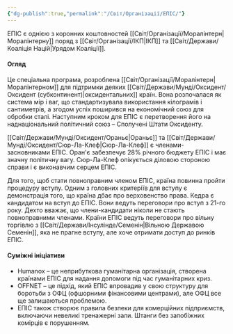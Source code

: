 ```yaml
---
{"dg-publish":true,"permalink":"/Світ/Організації/ЕПІС/"}
---
```


ЕПІС є однією з коронних коштовностей [[Світ/Організації/Моралінтерн\|Моралінтерну]] поряд з [[Світ/Організації/ІКП\|ІКП]] та [[Світ/Держави/Коаліція Націй\|Урядом Коаліції]].
#### Огляд
Це спеціальна програма, розроблена [[Світ/Організації/Моралінтерн\|Моралінтерном]] для підтримки деяких [[Світ/Держави/Мунді/Оксидент/Оксидент (субконтинент)\|оксидентальних]] країн. Вона розпочалася як система мір і ваг, що стандартизувала використання кілограмів і сантиметрів, а згодом успіх поширився на економічний союз для обробки сталі. Наступним кроком для ЕПІС є перетворення його на наднаціональний політичний союз – Сполучені Штати Оксиденту.

[[Світ/Держави/Мунді/Оксидент/Ораньє\|Ораньє]] та [[Світ/Держави/Мунді/Оксидент/Сюр-Ла-Клеф\|Сюр-Ла-Клеф]] є членами-засновниками ЕПІС. Оран'є забезпечує 28% річного бюджету ЕПІС і має значну політичну вагу. Сюр-Ла-Клеф опікується діловою стороною справи і є виконавчим серцем ЕПІС.

Для того, щоб стати повноправним членом ЕПІС, країна повинна пройти процедуру вступу. Одним з головних критеріїв для вступу є демонстрація того, що країна дбає про верховенство права. Кедра є кандидатом на вступ до ЕПІС. Вони ведуть переговори про вступ з 21-го року. Дехто вважає, що члени-кандидати ніколи не стають повноправними членами. Країни ЕПІС ведуть переговори про вільну торгівлю з [[Світ/Держави/Інсулінде/Семенін\|Вільною Державою Семенін]], яка не прагне вступу, але хоче отримати доступ до ринків ЕПІС.
#### Суміжні ініціативи
- Humanox – це неприбуткова гуманітарна організація, створена країнами ЕПІС для надання допомоги під час гуманітарних криз.
- OFFNET – це підхід, який ЕПІС впровадив у свою структуру для боротьби з ОФЦ (офшорними фінансовими центрами), але ОФЦ все ще залишаються проблемою.
- ЕПІС також створює правила безпеки для комерційних підприємств, включаючи невеликі тренажерні зали. Штанги без запобіжних комірців є порушенням.